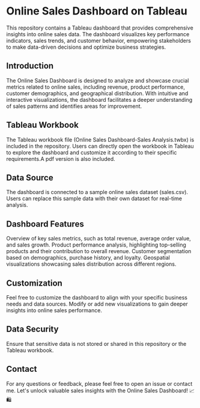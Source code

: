 # Online Sales Dashboard on Tableau
This repository contains a Tableau dashboard that provides comprehensive insights into online sales data. The dashboard visualizes key performance indicators, sales trends, and customer behavior, empowering stakeholders to make data-driven decisions and optimize business strategies.
## Introduction
The Online Sales Dashboard is designed to analyze and showcase crucial metrics related to online sales, including revenue, product performance, customer demographics, and geographical distribution. With intuitive and interactive visualizations, the dashboard facilitates a deeper understanding of sales patterns and identifies areas for improvement.
## Tableau Workbook
The Tableau workbook file (Online Sales Dashboard-Sales Analysis.twbx) is included in the repository. Users can directly open the workbook in Tableau to explore the dashboard and customize it according to their specific requirements.A pdf version is also included.
## Data Source
The dashboard is connected to a sample online sales dataset (sales.csv). Users can replace this sample data with their own dataset for real-time analysis.
## Dashboard Features
Overview of key sales metrics, such as total revenue, average order value, and sales growth.
Product performance analysis, highlighting top-selling products and their contribution to overall revenue.
Customer segmentation based on demographics, purchase history, and loyalty.
Geospatial visualizations showcasing sales distribution across different regions.
## Customization
Feel free to customize the dashboard to align with your specific business needs and data sources. Modify or add new visualizations to gain deeper insights into online sales performance.

## Data Security
Ensure that sensitive data is not stored or shared in this repository or the Tableau workbook.

## Contact
For any questions or feedback, please feel free to open an issue or contact me.
Let's unlock valuable sales insights with the Online Sales Dashboard! 📈🛍️
